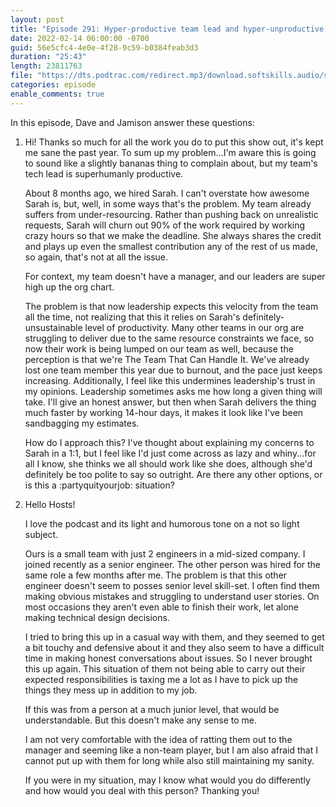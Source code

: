 ```yaml
---
layout: post
title: "Episode 291: Hyper-productive team lead and hyper-unproductive senior engineer"
date: 2022-02-14 06:00:00 -0700
guid: 56e5cfc4-4e0e-4f28-9c59-b0384feab3d3
duration: "25:43"
length: 23811763
file: "https://dts.podtrac.com/redirect.mp3/download.softskills.audio/sse-291.mp3"
categories: episode
enable_comments: true
---
```


In this episode, Dave and Jamison answer these questions:

1. Hi! Thanks so much for all the work you do to put this show out, it's kept me sane the past year. To sum up my problem...I'm aware this is going to sound like a slightly bananas thing to complain about, but my team's tech lead is superhumanly productive.
   
   About 8 months ago, we hired Sarah. I can't overstate how awesome Sarah is, but, well, in some ways that's the problem. My team already suffers from under-resourcing.  Rather than pushing back on unrealistic requests, Sarah will churn out 90% of the work required by working crazy hours so that we make the deadline. She always shares the credit and plays up even the smallest contribution any of the rest of us made, so again, that's not at all the issue.
   
   For context, my team doesn't have a manager, and our leaders are super high up the org chart.
   
   The problem is that now leadership expects this velocity from the team all the time, not realizing that this it relies on Sarah's definitely-unsustainable level of productivity. Many other teams in our org are struggling to deliver due to the same resource constraints we face, so now their work is being lumped on our team as well, because the perception is that we're The Team That Can Handle It. We've already lost one team member this year due to burnout, and the pace just keeps increasing. Additionally, I feel like this undermines leadership's trust in my opinions. Leadership sometimes asks me how long a given thing will take. I'll give an honest answer, but then when Sarah delivers the thing much faster by working 14-hour days, it makes it look like I've been sandbagging my estimates.
   
   How do I approach this? I've thought about explaining my concerns to Sarah in a 1:1, but I feel like I'd just come across as lazy and whiny...for all I know, she thinks we all should work like she does, although she'd definitely be too polite to say so outright. Are there any other options, or is this a :partyquityourjob: situation?

2. Hello Hosts!
   
   I love the podcast and its light and humorous tone on a not so light subject.
   
   Ours is a small team with just 2 engineers in a mid-sized company. I joined recently as a senior engineer. The other person was hired for the same role a few months after me. The problem is that this other engineer doesn't seem to posses senior level skill-set. I often find them making obvious mistakes and struggling to understand user stories. On most occasions they aren't even able to finish their work, let alone making technical design decisions.
   
   I tried to bring this up in a casual way with them, and they seemed to get a bit touchy and defensive about it and they also seem to have a difficult time in making honest conversations about issues. So I never brought this up again. This situation of them not being able to carry out their expected responsibilities is taxing me a lot as I have to pick up the things they mess up in addition to my job.
   
   If this was from a person at a much junior level, that would be understandable. But this doesn't make any sense to me.
   
   I am not very comfortable with the idea of ratting them out to the manager and seeming like a non-team player, but I am also afraid that I cannot put up with them for long while also still maintaining my sanity.
   
   If you were in my situation, may I know what would you do differently and how would you deal with this person? Thanking you!
